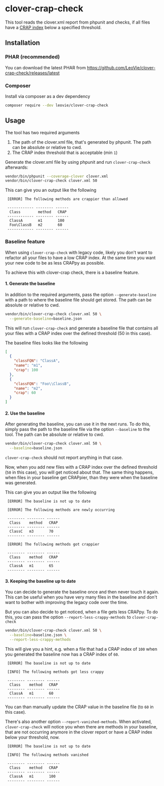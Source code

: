# clover-crap-check

This tool reads the clover.xml report from phpunit and checks, if all
files have a [CRAP index](https://blog.ndepend.com/crap-metric-thing-tells-risk-code/)
below a specified threshold.

## Installation
### PHAR (recommended)
You can download the latest PHAR from https://github.com/LeoVie/clover-crap-check/releases/latest

### Composer
Install via composer as a dev dependency
```bash
composer require --dev leovie/clover-crap-check
```

## Usage
The tool has two required arguments
1. The path of the clover.xml file, that's generated by phpunit.
    The path can be absolute or relative to cwd.
2. The CRAP index threshold that is acceptable (min `1`)

Generate the clover.xml file by using phpunit and run `clover-crap-check` afterwards:
```bash
vendor/bin/phpunit --coverage-clover clover.xml
vendor/bin/clover-crap-check clover.xml 50
```

This can give you an output like the following
```
 [ERROR] The following methods are crappier than allowed

 ------------ -------- ------
  Class        method   CRAP
 ------------ -------- ------
  ClassA       m1       100    
  Foo\ClassB   m2       60     
 ------------ -------- ------ 
```

### Baseline feature
When using `clover-crap-check` with legacy code, likely you don't want
to refactor all your files to have a low CRAP index. At the same time
you want your new code to be as less CRAPpy as possible.

To achieve this with clover-crap check, there is a baseline feature.

#### 1. Generate the baseline
In addition to the required arguments, pass the option `--generate-baseline`
with a path to where the baseline file should get stored. 
The path can be absolute or relative to cwd.
```bash
vendor/bin/clover-crap-check clover.xml 50 \
  --generate-baseline=baseline.json
```

This will run `clover-crap-check` and generate a baseline file that
contains all your files with a CRAP index over the defined threshold
(50 in this case).

The baseline files looks like the following
````json
[
  {
    "classFQN": "ClassA",
    "name": "m1",
    "crap": 100
  },
  {
    "classFQN": "Foo\\ClassB",
    "name": "m2",
    "crap": 60
  }
]
````

#### 2. Use the baseline
After generating the baseline, you can use it in the next runs.
To do this, simply pass the path to the baseline file
via the option `--baseline` to the tool.
The path can be absolute or relative to cwd.
```bash
vendor/bin/clover-crap-check clover.xml 50 \
  --baseline=baseline.json
```

`clover-crap-check` should not report anything in that case.

Now, when you add new files with a CRAP index over the defined threshold
(`50` in this case), you will get noticed about that. The same thing
happens, when files in your baseline get CRAPpier, than they were
when the baseline was generated.

This can give you an output like the following
```      
 [ERROR] The baseline is not up to date

 [ERROR] The following methods are newly occurring

 -------- -------- ------ 
  Class    method   CRAP  
 -------- -------- ------ 
  ClassC   m3       70     
 -------- -------- ------ 

 [ERROR] The following methods got crappier

 -------- -------- ------ 
  Class    method   CRAP  
 -------- -------- ------ 
  ClassA   m1       65    
 -------- -------- ------ 
```

#### 3. Keeping the baseline up to date
You can decide to generate the baseline once and then never touch
it again. This can be useful when you have very many files in the
baseline and don't want to bother with improving the legacy code
over the time.

But you can also decide to get noticed, when a file gets less
CRAPpy. To do this, you can pass the option `--report-less-crappy-methods`
to `clover-crap-check`

```bash
vendor/bin/clover-crap-check clover.xml 50 \
  --baseline=baseline.json \
  --report-less-crappy-methods
```

This will give you a hint, e.g. when a file that had a CRAP index
of `100` when you generated the baseline now has a CRAP index of `60`.

```
 [ERROR] The baseline is not up to date

 [INFO] The following methods got less crappy

 -------- -------- ------ 
  Class    method   CRAP  
 -------- -------- ------ 
  ClassA   m1       60     
 -------- -------- ------ 
```

You can than manually update the CRAP value in the baseline file
(to `60` in this case).

There's also another option `--report-vanished-methods`. When activated,
`clover-crap-check` will notice you when there are methods in your
baseline, that are not occurring anymore in the clover report or have
a CRAP index below your threshold, now.

```
 [ERROR] The baseline is not up to date

 [INFO] The following methods vanished

 -------- -------- ------ 
  Class    method   CRAP  
 -------- -------- ------ 
  ClassA   m1       100    
 -------- -------- ------ 
```

